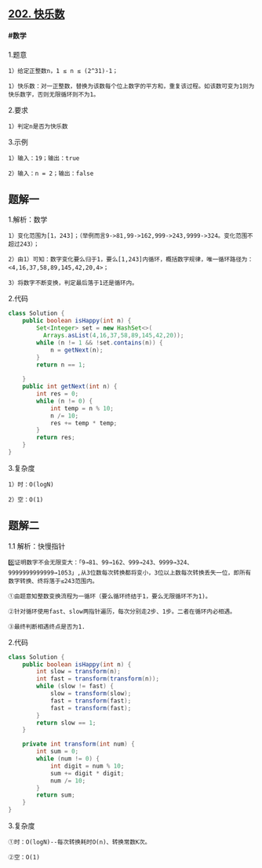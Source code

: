 ## [202. 快乐数](https://leetcode.cn/problems/happy-number/)

#### #数学
1.题意

    1）给定正整数n，1 ≤ n ≤ (2^31)-1；

    1）快乐数：对一正整数，替换为该数每个位上数字的平方和，重复该过程。如该数可变为1则为快乐数字，否则无限循环则不为1。

2.要求

    1）判定n是否为快乐数

3.示例

    1）输入：19；输出：true

    2）输入：n = 2；输出：false
## 题解一
1.解析：数学

    1）变化范围为[1，243]；（举例而言9->81,99->162,999->243,9999->324。变化范围不超过243）；

    2）由1）可知：数字变化要么归于1，要么[1,243]内循环，概括数字规律，唯一循环路径为：<4,16,37,58,89,145,42,20,4>；

    3）将数字不断变换，判定最后落于1还是循环内。

2.代码
```java
class Solution {
    public boolean isHappy(int n) {
        Set<Integer> set = new HashSet<>(
          Arrays.asList(4,16,37,58,89,145,42,20));
        while (n != 1 && !set.contains(n)) {
            n = getNext(n);
        }
        return n == 1;
        
    }
    public int getNext(int n) {
        int res = 0;
        while (n != 0) {
            int temp = n % 10;
            n /= 10;
            res += temp * temp;
        }
        return res;
    }
}
```

3.复杂度

    1）时：O(logN)

    2）空：O(1)

## 题解二
1.1 解析：快慢指针

    0️⃣证明数字不会无限变大：「9→81、99→162、999→243、9999→324、9999999999999→1053」,从3位数每次转换都将变小，3位以上数每次转换丢失一位，即所有数字转换、终将落于≤243范围内。

    ①由题意知整数变换流程为一循环（要么循环终结于1，要么无限循环不为1)。

    ②针对循环使用fast、slow两指针遍历，每次分别走2步、1步。二者在循环内必相遇。

    ③最终判断相遇终点是否为1.

2.代码
```java
class Solution {
    public boolean isHappy(int n) {
        int slow = transform(n);
        int fast = transform(transform(n));
        while (slow != fast) {
            slow = transform(slow);
            fast = transform(fast);
            fast = transform(fast);
        }
        return slow == 1;
    }

    private int transform(int num) {
        int sum = 0;
        while (num != 0) {
            int digit = num % 10;
            sum += digit * digit;
            num /= 10;
        }
        return sum; 
    }
}
```

3.复杂度

    ①时：O(logN)--每次转换耗时O(n)、转换常数K次。

    ②空：O(1)